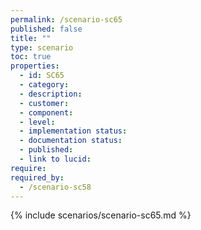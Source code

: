 ```yaml
---
permalink: /scenario-sc65
published: false
title: ""
type: scenario
toc: true
properties:
  - id: SC65
  - category:
  - description:
  - customer:
  - component:
  - level:
  - implementation status:
  - documentation status:
  - published:
  - link to lucid:
require:
required_by:
  - /scenario-sc58
---
```


{% include scenarios/scenario-sc65.md %}
